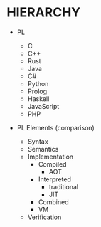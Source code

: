 # HIERARCHY


* PL
  * C
  * C++
  * Rust
  * Java
  * C#
  * Python
  * Prolog
  * Haskell
  * JavaScript
  * PHP


* PL Elements (comparison)
  * Syntax
  * Semantics
  * Implementation
    * Compiled
      - AOT
    * Interpreted
      - traditional
      - JIT
    * Combined
    * VM
  * Verification
